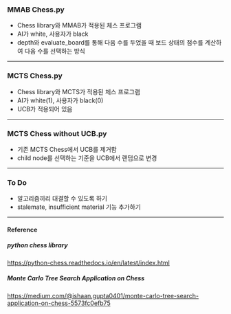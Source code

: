 ### MMAB Chess.py
- Chess library와 MMAB가 적용된 체스 프로그램
- AI가 white, 사용자가 black
- depth와 evaluate_board를 통해 다음 수를 두었을 때 보드 상태의 점수를 계산하여 다음 수를 선택하는 방식

-------------------------------------------------------------------------------------
### MCTS Chess.py
- Chess library와 MCTS가 적용된 체스 프로그램
- AI가 white(1), 사용자가 black(0)
- UCB가 적용되어 있음

-------------------------------------------------------------------------------------
### MCTS Chess without UCB.py
- 기존 MCTS Chess에서 UCB를 제거함
- child node를 선택하는 기준을 UCB에서 랜덤으로 변경

-------------------------------------------------------------------------------------
### To Do
- 알고리즘끼리 대결할 수 있도록 하기
- stalemate, insufficient material 기능 추가하기

-------------------------------------------------------------------------------------

#### Reference
##### python chess library
https://python-chess.readthedocs.io/en/latest/index.html
##### Monte Carlo Tree Search Application on Chess
https://medium.com/@ishaan.gupta0401/monte-carlo-tree-search-application-on-chess-5573fc0efb75
